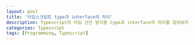 ```yaml
---
layout: post
title: '타입스크립트 type과 interface의 차이'
description: Typescript의 타입 선언 방식중 type과 interface의 차이를 알아보자
categories: Typescript
tags: [Programming, Typescript]
---
```

